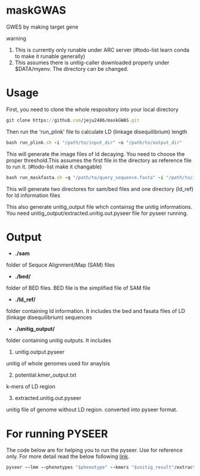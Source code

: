 # maskGWAS
GWES by making target gene

warning
1. This is currently only runable under ARC server (#todo-list learn conda to make it runable generally) 
2. This assumes there is unitig-caller downloaded properly under $DATA/myenv. The directory can be changed.

# Usage

First, you need to clone the whole respository into your local directory

```ruby
git clone https://github.com/jeju2486/maskGWAS.git
```

Then run the 'run_plink' file to calculate LD (linkage disequilibrium) length

```ruby
bash run_plink.sh -i "/path/to/input_dir" -o "/path/to/output_dir"
```

This will generate the image files of ld decaying. You need to choose the proper threshold.This assumes the first file in the directory as reference file to run it. (#todo-list make it changable)

```ruby
bash run_maskfasta.sh -q "/path/to/query_sequence.fasta" -i "/path/to/input_dir" -d 3000 -o "/path/to/output_dir" -t 12
```

This will generate two directores for sam/bed files and one directory (ld_ref) for ld information files

This also generate unitig_output file whch containsg the unitig informations. You need unitig_output/extracted.unitig.out.pyseer file for pyseer running. 

# Output

* **./sam**

folder of Sequce Alignment/Map (SAM) files 

* **./bed/**

folder of BED files. BED file is the simplified file of SAM file

* **./ld_ref/**

folder containing ld information. It includes the bed and fasata files of LD (linkage disequilibrium) sequences

* **./unitig_output/**

folder containing unitig outputs. It includes

1. unitig.output.pyseer

unitig of whole genomes used for anaylsis

2. potential.kmer_output.txt

k-mers of LD region

3. extracted.unitig.out.pyseer

unitig file of genome without LD region. converted into pyseer format.

# For running PYSEER

The code below are for helping you to run the pyseer. Use for reference only. For more detail read the below following [link](https://pyseer.readthedocs.io/en/master/tutorial.html).


```ruby
pyseer --lmm --phenotypes "$phenotype" --kmers "$unitig_result"/extracted.unitig.out.pyseer.gz --similarity phylogeny_wholegenome.tsv --print-samples --output-patterns "$result_dir"/kmer_patterns.txt --cpu 24 > "$result_dir"/sccmec_kmers.txt
```


